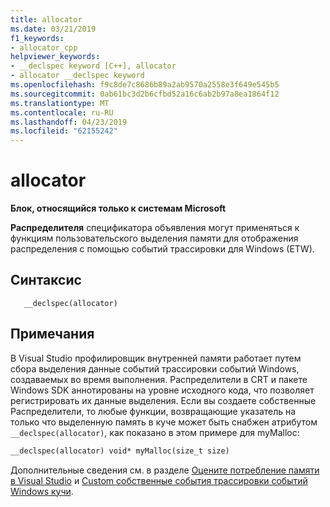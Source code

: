```yaml
---
title: allocator
ms.date: 03/21/2019
f1_keywords:
- allocator_cpp
helpviewer_keywords:
- __declspec keyword [C++], allocator
- allocator __declspec keyword
ms.openlocfilehash: f9c8de7c8686b89a2ab9570a2558e3f649e545b5
ms.sourcegitcommit: 0ab61bc3d2b6cfbd52a16c6ab2b97a8ea1864f12
ms.translationtype: MT
ms.contentlocale: ru-RU
ms.lasthandoff: 04/23/2019
ms.locfileid: "62155242"
---
```

# <a name="allocator"></a>allocator

**Блок, относящийся только к системам Microsoft**

**Распределителя** спецификатора объявления могут применяться к функциям пользовательского выделения памяти для отображения распределения с помощью событий трассировки для Windows (ETW).

## <a name="syntax"></a>Синтаксис

```
   __declspec(allocator) 
```

## <a name="remarks"></a>Примечания

В Visual Studio профилировщик внутренней памяти работает путем сбора выделения данные событий трассировки событий Windows, создаваемых во время выполнения. Распределители в CRT и пакете Windows SDK аннотированы на уровне исходного кода, что позволяет регистрировать их данные выделения. Если вы создаете собственные Распределители, то любые функции, возвращающие указатель на только что выделенную память в куче может быть снабжен атрибутом `__declspec(allocator)`, как показано в этом примере для myMalloc:

```cpp
__declspec(allocator) void* myMalloc(size_t size)
```

Дополнительные сведения см. в разделе [Оцените потребление памяти в Visual Studio](/visualstudio/profiling/memory-usage) и [Custom собственные события трассировки событий Windows кучи](/visualstudio/profiling/custom-native-etw-heap-events).